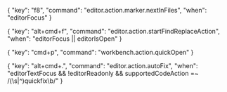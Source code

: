 {
  "key": "f8",
  "command": "editor.action.marker.nextInFiles",
  "when": "editorFocus"
}

{
  "key": "alt+cmd+f",
  "command": "editor.action.startFindReplaceAction",
  "when": "editorFocus || editorIsOpen"
}

{
  "key": "cmd+p",
  "command": "workbench.action.quickOpen"
}

{
  "key": "alt+cmd+.",
  "command": "editor.action.autoFix",
  "when": "editorTextFocus && !editorReadonly && supportedCodeAction =~ /(\\s|^)quickfix\\b/"
}